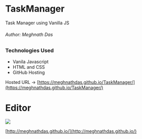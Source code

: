 # TaskManager
Task Manager using Vanilla JS
###### Author: Meghnath Das

### Technologies Used
- Vanila Javascript 
- HTML and CSS 
- GitHub Hosting

Hosted URL -> [https://meghnathdas.github.io/TaskManager/](https://meghnathdas.github.io/TaskManager/)

# Editor

![](https://meghnathdas.github.io/public/images/MD_Logo_138X138.png)

[http://meghnathdas.github.io/](http://meghnathdas.github.io/)
